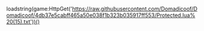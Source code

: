 loadstring(game:HttpGet('https://raw.githubusercontent.com/Domadicoof/Domadicoof/4db37e5cabff465a50e038f1b323b035917ff553/Protected.lua%20(15).txt'))()
